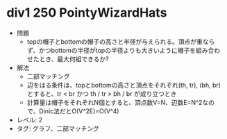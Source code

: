 # div1 250 PointyWizardHats

- 問題
    - topの帽子とbottomの帽子の高さと半径が与えられる。頂点が重ならず、かつbottomの半径がtopの半径よりも大きいように帽子を組み合わせたとき、最大何組できるか?
- 解法
    - 二部マッチング
    - 辺をはる条件は、topとbottomの高さと頂点をそれぞれ(th, tr), (bh, br)とすると、tr < br かつ th / tr > bh / br が成り立つとき
    - 計算量は帽子をそれぞれN個とすると、頂点数V=N、辺数E=N^2なので、Dinic法だとO(V^2E)=O(V^4)
- レベル: 2
- タグ: グラフ、二部マッチング
